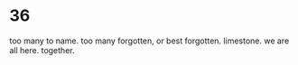 # 36

too many to name. too many forgotten, or best forgotten. limestone. we are all here. together.